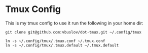 # Tmux Config

This is my tmux config to use it run the following in your home dir:

    git clone git@github.com:vbuslov/dot-tmux.git ~/.config/tmux

    ln -s ~/.config/tmux/.tmux.conf ~/.tmux.conf
    ln -s ~/.config/tmux/.tmux.default ~/.tmux.default
